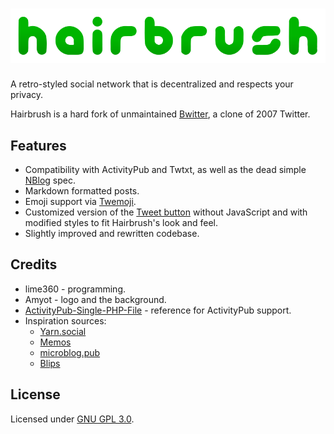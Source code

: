 # ![Hairbrush Social](images/hairbrushlogo.svg)
A retro-styled social network that is decentralized and respects your privacy.

Hairbrush is a hard fork of unmaintained [Bwitter](https://github.com/yukiqt/bwitter), a clone of 2007 Twitter.

## Features
* Compatibility with ActivityPub and Twtxt, as well as the dead simple [NBlog](https://github.com/fazlabz-dev/nblog) spec.
* Markdown formatted posts.
* Emoji support via [Twemoji](https://twemoji.twitter.com/).
* Customized version of the [Tweet button](https://developer.twitter.com/en/docs/twitter-for-websites/tweet-button/overview) without JavaScript and with modified styles to fit Hairbrush's look and feel.
* Slightly improved and rewritten codebase.

## Credits
* lime360 - programming.
* Amyot - logo and the background.
* [ActivityPub-Single-PHP-File](https://gitlab.com/edent/activitypub-single-php-file) - reference for ActivityPub support.
* Inspiration sources:
  * [Yarn.social](https://yarn.social/)
  * [Memos](https://www.usememos.com/)
  * [microblog.pub](https://docs.microblog.pub/)
  * [Blips](https://blips.club/)

## License
Licensed under [GNU GPL 3.0](LICENSE.md).
